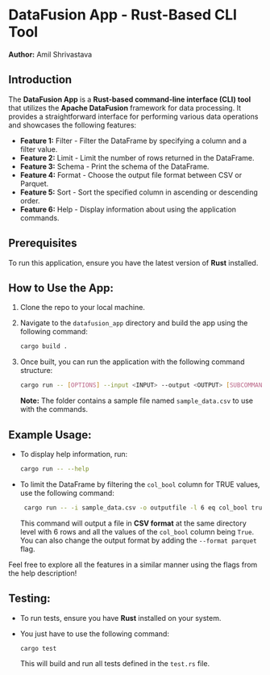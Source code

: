 
# DataFusion App - Rust-Based CLI Tool

**Author:** Amil Shrivastava

## Introduction

The **DataFusion App** is a **Rust-based command-line interface (CLI) tool** that utilizes the **Apache DataFusion** framework for data processing. It provides a straightforward interface for performing various data operations and showcases the following features:

- **Feature 1:** Filter - Filter the DataFrame by specifying a column and a filter value.
- **Feature 2:** Limit - Limit the number of rows returned in the DataFrame.
- **Feature 3:** Schema - Print the schema of the DataFrame.
- **Feature 4:** Format - Choose the output file format between CSV or Parquet.
- **Feature 5:** Sort - Sort the specified column in ascending or descending order.
- **Feature 6:** Help - Display information about using the application commands.

## Prerequisites

To run this application, ensure you have the latest version of **Rust** installed.

## How to Use the App:

1. Clone the repo to your local machine.
2. Navigate to the `datafusion_app` directory and build the app using the following command:

   ```bash
   cargo build .
   ```

3. Once built, you can run the application with the following command structure:

   ```bash
   cargo run -- [OPTIONS] --input <INPUT> --output <OUTPUT> [SUBCOMMAND]
   ```

   **Note:** The folder contains a sample file named `sample_data.csv` to use with the commands.

## Example Usage:

- To display help information, run:

   ```bash
   cargo run -- --help
   ```

- To limit the DataFrame by filtering the `col_bool` column for TRUE values, use the following command:

   ```bash
    cargo run -- -i sample_data.csv -o outputfile -l 6 eq col_bool true
   ```

   This command will output a file in **CSV format** at the same directory level with 6 rows and all the values of the `col_bool` column being `True`. You can also change the output format by adding the `--format parquet` flag.

Feel free to explore all the features in a similar manner using the flags from the help description!

## Testing:

- To run tests, ensure you have **Rust** installed on your system.
- You just have to use the following command:

   ```bash
   cargo test
   ```

   This will build and run all tests defined in the `test.rs` file.
